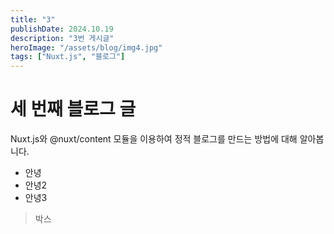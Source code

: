 ```yaml
---
title: "3"
publishDate: 2024.10.19
description: "3번 게시글"
heroImage: "/assets/blog/img4.jpg"
tags: ["Nuxt.js", "블로그"]
---
```


# 세 번째 블로그 글

Nuxt.js와 @nuxt/content 모듈을 이용하여 정적 블로그를 만드는 방법에 대해 알아봅니다.

- 안녕
- 안녕2
- 안녕3

> 박스

